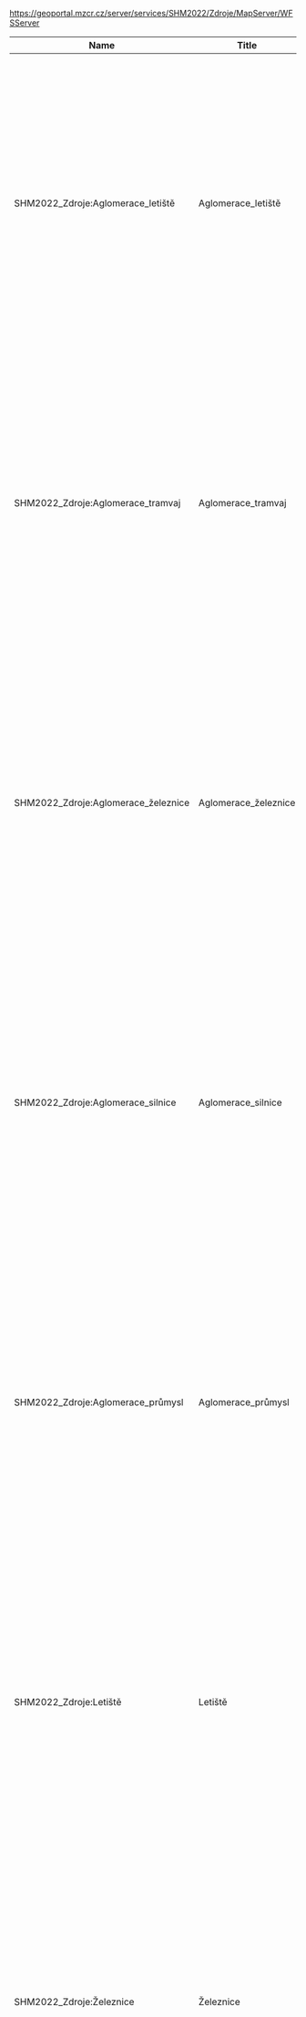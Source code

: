 https://geoportal.mzcr.cz/server/services/SHM2022/Zdroje/MapServer/WFSServer

|Name|Title|Abstract|
|--|--|--|
|SHM2022_Zdroje:Aglomerace_letiště|Aglomerace_letiště|Služba poskytuje údaje ze 4. kola strategického hlukového mapování aglomerací, které jsou zobrazeny v 5dB pásmech hlukového indikátoru Ldvn. Součástí 4. kola SHM bylo 7 aglomerací: Praha, Brno, Ostrava, Ústí nad Labem - Teplice, Liberec, Plzeň, Olomouc.|
|SHM2022_Zdroje:Aglomerace_tramvaj|Aglomerace_tramvaj|Služba poskytuje údaje ze 4. kola strategického hlukového mapování aglomerací, které jsou zobrazeny v 5dB pásmech hlukového indikátoru Ldvn. Součástí 4. kola SHM bylo 7 aglomerací: Praha, Brno, Ostrava, Ústí nad Labem - Teplice, Liberec, Plzeň, Olomouc.|
|SHM2022_Zdroje:Aglomerace_železnice|Aglomerace_železnice|Služba poskytuje údaje ze 4. kola strategického hlukového mapování aglomerací, které jsou zobrazeny v 5dB pásmech hlukového indikátoru Ldvn. Součástí 4. kola SHM bylo 7 aglomerací: Praha, Brno, Ostrava, Ústí nad Labem - Teplice, Liberec, Plzeň, Olomouc.|
|SHM2022_Zdroje:Aglomerace_silnice|Aglomerace_silnice|Služba poskytuje údaje ze 4. kola strategického hlukového mapování aglomerací, které jsou zobrazeny v 5dB pásmech hlukového indikátoru Ldvn. Součástí 4. kola SHM bylo 7 aglomerací: Praha, Brno, Ostrava, Ústí nad Labem - Teplice, Liberec, Plzeň, Olomouc.|
|SHM2022_Zdroje:Aglomerace_průmysl|Aglomerace_průmysl|Služba poskytuje údaje ze 4. kola strategického hlukového mapování aglomerací, které jsou zobrazeny v 5dB pásmech hlukového indikátoru Ldvn. Součástí 4. kola SHM bylo 7 aglomerací: Praha, Brno, Ostrava, Ústí nad Labem - Teplice, Liberec, Plzeň, Olomouc.|
|SHM2022_Zdroje:Letiště|Letiště|Služba poskytuje údaje ze 4. kola strategického hlukového mapování aglomerací, které jsou zobrazeny v 5dB pásmech hlukového indikátoru Ldvn. Součástí 4. kola SHM bylo 7 aglomerací: Praha, Brno, Ostrava, Ústí nad Labem - Teplice, Liberec, Plzeň, Olomouc.|
|SHM2022_Zdroje:Železnice|Železnice|Služba poskytuje údaje ze 4. kola strategického hlukového mapování aglomerací, které jsou zobrazeny v 5dB pásmech hlukového indikátoru Ldvn. Součástí 4. kola SHM bylo 7 aglomerací: Praha, Brno, Ostrava, Ústí nad Labem - Teplice, Liberec, Plzeň, Olomouc.|
|SHM2022_Zdroje:Silnice|Silnice|Služba poskytuje údaje ze 4. kola strategického hlukového mapování aglomerací, které jsou zobrazeny v 5dB pásmech hlukového indikátoru Ldvn. Součástí 4. kola SHM bylo 7 aglomerací: Praha, Brno, Ostrava, Ústí nad Labem - Teplice, Liberec, Plzeň, Olomouc.|
